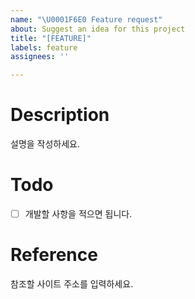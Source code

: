```yaml
---
name: "\U0001F6E0️ Feature request"
about: Suggest an idea for this project
title: "[FEATURE]"
labels: feature
assignees: ''

---
```


# Description
설명을 작성하세요.

# Todo
- [ ] 개발할 사항을 적으면 됩니다.

# Reference
참조할 사이트 주소를 입력하세요.
